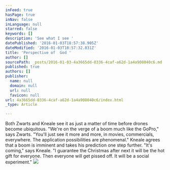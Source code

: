 ```yaml
---
inFeed: true
hasPage: true
inNav: false
inLanguage: null
starred: false
keywords: []
description: 'See what I see '
datePublished: '2016-01-03T18:57:38.905Z'
dateModified: '2016-01-03T18:57:32.831Z'
title: 'Perspective of  God '
author: []
sourcePath: _posts/2016-01-03-4a3665dd-0336-4caf-a62d-1a4a908040c6.md
published: true
authors: []
publisher:
  name: null
  domain: null
  url: null
  favicon: null
url: 4a3665dd-0336-4caf-a62d-1a4a908040c6/index.html
_type: Article

---
```

Both Zwarts and Kneale see it as just a matter of time before drones become ubiquitous. "We're on the verge of a boom much like the GoPro," says Zwarts. "You'll just see it more and more, in movies, commercials, everywhere. The application possibilities are phenomenal."
Kneale agrees that a boom is imminent and takes his prediction one step further. "It's coming," says Kneale. "I guarantee the Christmas after next it will be the hot gift for everyone. Then everyone will get pissed off. It will be a social experiment."
![](https://the-grid-user-content.s3-us-west-2.amazonaws.com/e672a8c7-143a-4bf1-9e21-f5c1bdc465c7.jpg)